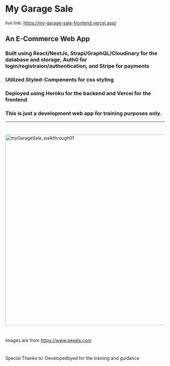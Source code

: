 # My Garage Sale

live link: https://my-garage-sale-frontend.vercel.app/

## An E-Commerce Web App
### Built using React/NextJs, Strapi/GraphQL/Cloudinary for the database and storage, Auth0 for login/registraion/authentication, and Stripe for payments
### Utilized Styled-Compenents for css styling
### Deployed using Heroku for the backend and Vercei for the frontend
###
### This is just a development web app for training purposes only.
_____

#

<img src="./assets/images/myGarageSale_walkthrough01.gif" width="600" alt='myGarageSale_walkthrough01' />

#
Images are from https://www.pexels.com
#
Special Thanks to: Developedbyed for the training and guidance




